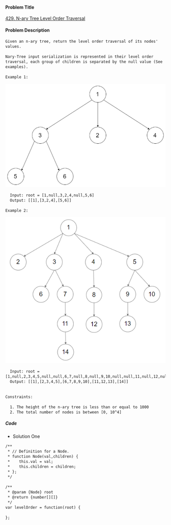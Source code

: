 #### Problem Title
[429. N-ary Tree Level Order Traversal](https://leetcode.com/problems/n-ary-tree-level-order-traversal/)
#### Problem Description
```
Given an n-ary tree, return the level order traversal of its nodes' values.

Nary-Tree input serialization is represented in their level order traversal, each group of children is separated by the null value (See examples).

Example 1:
```
![1](../../assets/tree/2020-12-31/1.png)
```
  Input: root = [1,null,3,2,4,null,5,6]
  Output: [[1],[3,2,4],[5,6]]

Example 2:
```
![1](../../assets/tree/2020-12-31/2.png)
```
  Input: root = [1,null,2,3,4,5,null,null,6,7,null,8,null,9,10,null,null,11,null,12,null,13,null,null,14]
  Output: [[1],[2,3,4,5],[6,7,8,9,10],[11,12,13],[14]]
 

Constraints:

  1. The height of the n-ary tree is less than or equal to 1000
  2. The total number of nodes is between [0, 10^4]
```
##### Code

- Solution One
```
/**
 * // Definition for a Node.
 * function Node(val,children) {
 *    this.val = val;
 *    this.children = children;
 * };
 */

/**
 * @param {Node} root
 * @return {number[][]}
 */
var levelOrder = function(root) {
    
};
```
